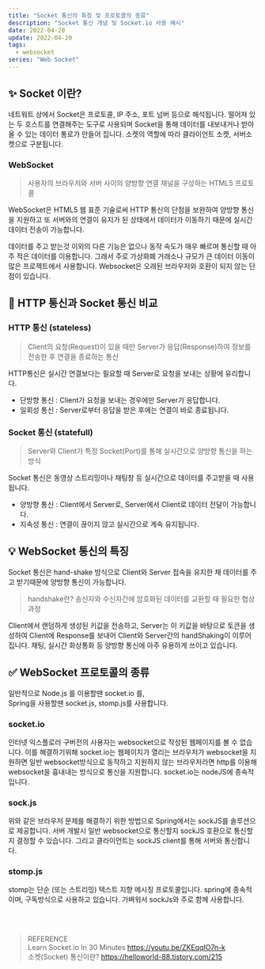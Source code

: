 ```yaml
---
title: "Socket 통신의 특징 및 프로토콜의 종류"
description: "Socket 통신 개념 및 Socket.io 사용 예시"
date: 2022-04-20
update: 2022-04-20
tags:
  - websocket
series: "Web Socket"
---
```


## ✨ Socket 이란?

네트워트 상에서 Socket은 프로토콜, IP 주소, 포트 넘버 등으로 해석됩니다. 떨어져 있는 두 호스트를 연결해주는 도구로 사용되며 Socket을 통해 데이터를 내보내거나 받아올 수 있는 데이터 통로가 만들어 집니다. 소켓의 역할에 따라 클라이언트 소켓, 서버소켓으로 구분됩니다.

### WebSocket

> 사용자의 브라우저와 서버 사이의 양방향 연결 채널을 구성하는 HTML5 프로토콜

WebSocket은 HTML5 웹 표준 기술로써 HTTP 통신의 단점을 보완하여 양방향 통신을 지원하고 또 서버와의 연결이 유지가 된 상태에서 데이터가 이동하기 때문에 실시간 데이터 전송이 가능합니다.

데이터를 주고 받는것 이외의 다른 기능은 없으나 동작 속도가 매우 빠르며 통신할 때 아주 적은 데이터를 이용합니다. 그래서 주로 가상화폐 거래소나 규모가 큰 데이터 이동이 많은 프로젝트에서 사용합니다. Websocket은 오래된 브라우저와 호환이 되지 않는 단점이 있습니다.

## 🤔 HTTP 통신과 Socket 통신 비교

### HTTP 통신 (stateless)

> Client의 요청(Request)이 있을 때만 Server가 응답(Response)하여 정보를 전송한 후 연결을 종료하는 통신

HTTP통신은 실시간 연결보다는 필요할 때 Server로 요청을 보내는 상황에 유리합니다.

- 단방향 통신 : Client가 요청을 보내는 경우에만 Server가 응답합니다.
- 일회성 통신 : Server로부터 응답을 받은 후에는 연결이 바로 종료됩니다.

### Socket 통신 (statefull)

> Server와 Client가 특정 Socket(Port)를 통해 실시간으로 양방향 통신을 하는 방식

Socket 통신은 동영상 스트리밍이나 채팅창 등 실시간으로 데이터를 주고받을 때 사용됩니다.

- 양방향 통신 : Client에서 Server로, Server에서 Client로 데이터 전달이 가능합니다.
- 지속성 통신 : 연결이 끊이지 않고 실시간으로 계속 유지됩니다.

## 💡 WebSocket 통신의 특징

Socket 통신은 hand-shake 방식으로 Client와 Server 접속을 유지한 채 데이터를 주고 받기때문에 양방향 통신이 가능합니다.

> handshake란? 송신자와 수신자간에 암호화된 데이터를 교환할 때 필요한 협상과정

Client에서 랜덤하게 생성된 키값을 전송하고, Server는 이 키값을 바탕으로 토큰을 생성하여 Client에 Response를 보내어 Client와 Server간의 handShaking이 이루어 집니다. 채팅, 실시간 화상통화 등 양방향 통신에 아주 유용하게 쓰이고 있습니다.

## ✅ WebSocket 프로토콜의 종류

일반적으로 Node.js 를 이용할땐 socket.io 를,<br/>
Spring을 사용할땐 socket.js, stomp.js를 사용합니다.

### socket.io

인터넷 익스플로러 구버전의 사용자는 websocket으로 작성된 웹페이지를 볼 수 없습니다. 이를 해결하기위해 socket.io는 웹페이지가 열리는 브라우저가 websocket을 지원하면 일반 websocket방식으로 동작하고 지원하지 않는 브라우저라면 http를 이용해 websocket을 흉내내는 방식으로 통신을 지원합니다. socket.io는 nodeJS에 종속적 입니다.

### sock.js

위와 같은 브라우저 문제를 해결하기 위한 방법으로 Spring에서는 sockJS를 솔루션으로 제공합니다. 서버 개발시 일반 websocket으로 통신할지 sockJS 호환으로 통신할지 결정할 수 있습니다. 그리고 클라이언트는 sockJS client를 통해 서버와 통신합니다.

### stomp.js

stomp는 단순 (또는 스트리밍) 텍스트 지향 메시징 프로토콜입니다. spring에 종속적이며, 구독방식으로 사용하고 있습니다. 가벼워서 sockJs와 주로 함께 사용합니다.

<br /><br />

> REFERENCE<br /> Learn Socket.io In 30 Minutes https://youtu.be/ZKEqqIO7n-k <br/> 소켓(Socket) 통신이란? https://helloworld-88.tistory.com/215
